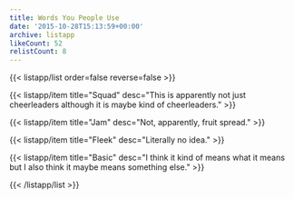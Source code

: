 ```yaml
---
title: Words You People Use
date: '2015-10-28T15:13:59+00:00'
archive: listapp
likeCount: 52
relistCount: 8
---
```



{{< listapp/list order=false reverse=false >}}

   {{< listapp/item title="Squad"
      desc="This is apparently not just cheerleaders although it is maybe kind of cheerleaders." >}}

   {{< listapp/item title="Jam"
      desc="Not, apparently, fruit spread." >}}

   {{< listapp/item title="Fleek"
      desc="Literally no idea." >}}

   {{< listapp/item title="Basic"
      desc="I think it kind of means what it means but I also think it maybe means something else." >}}

{{< /listapp/list >}}
